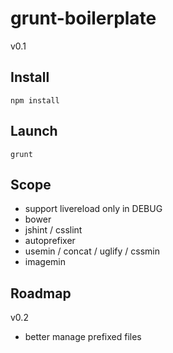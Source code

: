grunt-boilerplate
=================

v0.1

Install
-------
```
npm install
```

Launch
------
```
grunt
```

Scope
-----
- support livereload only in DEBUG
- bower
- jshint / csslint
- autoprefixer
- usemin / concat / uglify / cssmin
- imagemin


Roadmap
-------
v0.2
- better manage prefixed files
